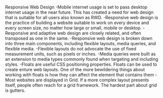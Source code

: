 Responsive Web Design
    -Mobile internet usage is set to pass desktop internet usage in the near future. This has created a need for web design that is suitable for all users also known as RWD.
    -Responsive web design is the practice of building a website suitable to work on every device and every screen size, no matter how large or small, mobile or desktop.
    -Responsive and adaptive web design are closely related, and often transposed as one in the same. 
    -Responsive web design is broken down into three main components, including flexible layouts, media queries, and flexible media.
    -Flexible layouts do not advocate the use of fixed measurement units, such as pixels or inches. 
    -Media queries were built as an extension to media types commonly found when targeting and including styles.
    -Floats are useful CSS positioning properties. Floats can be used to create enture web layouts. One of the more bewildering things about working with floats is how they can affect the element that contains them
    -Most websites are displayed in Grid. If a more complex layout presents itself, people often reach for a grid framework. The hardest part about grid is gutters.
    
